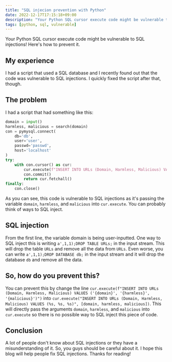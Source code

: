```yaml
---
title: "SQL injecion prevention with Python"
date: 2022-12-17T17:15:18+09:00
description: "Your Python SQL cursor execute code might be vulnerable to SQL injections! Here's how to prevent it."
tags: [python, sql, vulnerable]
---
```


Your Python SQL cursor execute code might be vulnerable to SQL injections! Here's how to prevent it.

## My experience

I had a script that used a SQL database and I recently found out that the code was vulnerable to SQL injections. I quickly fixed the script after that, though.

## The problem

I had a script that had something like this:

```python
domain = input()
harmless, malicious = search(domain)
con = pymysql.connect(
    db='db',
    user='user',
    passwd='passwd',
    host='localhost'
)
try:
    with con.cursor() as cur:
        cur.execute(f"INSERT INTO URLs (Domain, Harmless, Malicious) VALUES ('{domain}', '{harmless}', '{malicious}')")
        con.commit()
        return cur.fetchall()
finally:
    con.close()
```

As you can see, this code is vulnerable to SQL injections as it's passing the variable `domain`, `harmless`, and `malicious` into `cur.execute`. You can probably think of ways to SQL inject.

## SQL injection

From the first line, the variable domain is being user-inputted. One way to SQL inject this is writing `a',1,1);DROP TABLE URLs;` in the input stream. This will drop the table `URLs` and remove all the data from `URLs`. Even worse, you can write `a',1,1);DROP DATABASE db;` in the input stream and it will drop the database `db` and remove all the data.

## So, how do you prevent this?

You can prevent this by change the line `cur.execute(f"INSERT INTO URLs (Domain, Harmless, Malicious) VALUES ('{domain}', '{harmless}', '{malicious}')")` into `cur.execute("INSERT INTO URLs (Domain, Harmless, Malicious) VALUES (%s, %s, %s)", [domain, harmless, malicious])`. This will directly pass the arguments `domain`, `harmless`, and `malicious` into `cur.execute` so there is no possible way to SQL inject this piece of code.

## Conclusion

A lot of people don't know about SQL injections or they have a misunderstanding of it. So, you guys should be careful about it. I hope this blog will help people fix SQL injections. Thanks for reading!
